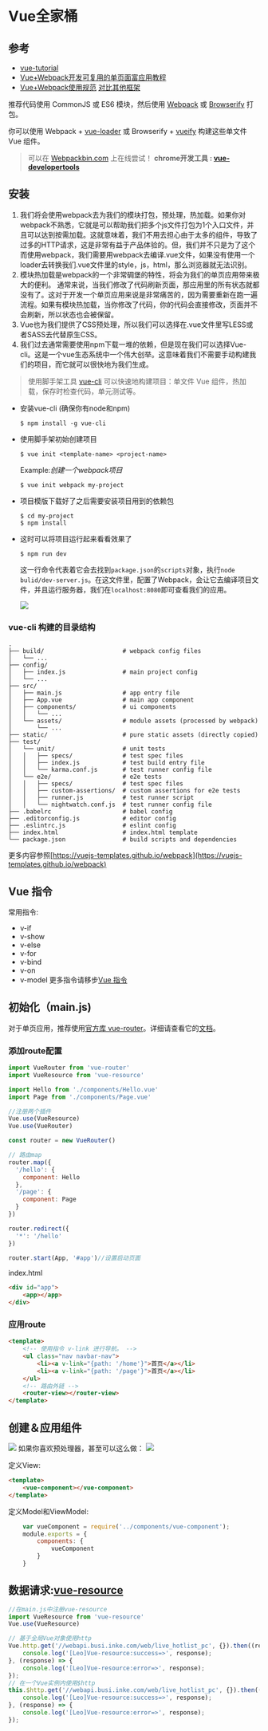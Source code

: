 # Vue全家桶

## 参考
- [vue-tutorial](https://github.com/MeCKodo/vue-tutorial)
- [Vue+Webpack开发可复用的单页面富应用教程](https://www.talkingcoder.com/article/6310756346094488391)
- [Vue+Webpack使用规范](https://www.talkingcoder.com/article/6309726065044556372)
[对比其他框架](http://cn.vuejs.org/guide/comparison.html)


推荐代码使用 CommonJS 或 ES6 模块，然后使用 [Webpack](http://webpack.github.io/) 或 [Browserify](http://browserify.org/) 打包。

你可以使用 Webpack + [vue-loader](https://github.com/vuejs/vue-loader) 或 Browserify + [vueify](https://github.com/vuejs/vueify) 构建这些单文件 Vue 组件。
> 可以在 [Webpackbin.com](http://www.webpackbin.com/vue) 上在线尝试！
> **chrome开发工具 : [vue-developertools](https://chrome.google.com/webstore/detail/vuejs-devtools/nhdogjmejiglipccpnnnanhbledajbpd)**

## 安装

1. 我们将会使用webpack去为我们的模块打包，预处理，热加载。如果你对webpack不熟悉，它就是可以帮助我们把多个js文件打包为1个入口文件，并且可以达到按需加载。这就意味着，我们不用去担心由于太多的组件，导致了过多的HTTP请求，这是非常有益于产品体验的。但，我们并不只是为了这个而使用webpack，我们需要用webpack去编译.vue文件，如果没有使用一个loader去转换我们.vue文件里的style，js，html，那么浏览器就无法识别。
2. 模块热加载是webpack的一个非常碉堡的特性，将会为我们的单页应用带来极大的便利。
    通常来说，当我们修改了代码刷新页面，那应用里的所有状态就都没有了。这对于开发一个单页应用来说是非常痛苦的，因为需要重新在跑一遍流程。如果有模块热加载，当你修改了代码，你的代码会直接修改，页面并不会刷新，所以状态也会被保留。
3. Vue也为我们提供了CSS预处理，所以我们可以选择在.vue文件里写LESS或者SASS去代替原生CSS。
4. 我们过去通常需要使用npm下载一堆的依赖，但是现在我们可以选择Vue-cli。这是一个vue生态系统中一个伟大创举。这意味着我们不需要手动构建我们的项目，而它就可以很快地为我们生成。

> 使用脚手架工具 [vue-cli](https://github.com/vuejs/vue-cli) 可以快速地构建项目：单文件 Vue 组件，热加载，保存时检查代码，单元测试等。
- 安装vue-cli (确保你有node和npm)
    ```
    $ npm install -g vue-cli
    ```

- 使用脚手架初始创建项目
    ```
    $ vue init <template-name> <project-name>
    ```

    Example:*创建一个webpack项目* 

    ```
    $ vue init webpack my-project
    ```

- 项目模版下载好了之后需要安装项目用到的依赖包
    ```
    $ cd my-project
    $ npm install
    ```

- 这时可以将项目运行起来看看效果了
    ```
    $ npm run dev
    ```
  这一行命令代表着它会去找到`package.json`的`scripts`对象，执行`node bulid/dev-server.js`。在这文件里，配置了Webpack，会让它去编译项目文件，并且运行服务器，我们在`localhost:8080`即可查看我们的应用。

  ![](https://cdn.scotch.io/9/vFba0QgQRReyNZPgFpKU_vue-time-1.png)

### vue-cli 构建的目录结构
```
.
├── build/                      # webpack config files
│   └── ...
├── config/                     
│   ├── index.js                # main project config
│   └── ...
├── src/
│   ├── main.js                 # app entry file
│   ├── App.vue                 # main app component
│   ├── components/             # ui components
│   │   └── ...
│   └── assets/                 # module assets (processed by webpack)
│       └── ...
├── static/                     # pure static assets (directly copied)
├── test/
│   └── unit/                   # unit tests
│   │   ├── specs/              # test spec files
│   │   ├── index.js            # test build entry file
│   │   └── karma.conf.js       # test runner config file
│   └── e2e/                    # e2e tests
│   │   ├── specs/              # test spec files
│   │   ├── custom-assertions/  # custom assertions for e2e tests
│   │   ├── runner.js           # test runner script
│   │   └── nightwatch.conf.js  # test runner config file
├── .babelrc                    # babel config
├── .editorconfig.js            # editor config
├── .eslintrc.js                # eslint config
├── index.html                  # index.html template
└── package.json                # build scripts and dependencies
```

  更多内容参照[https://vuejs-templates.github.io/webpack](https://vuejs-templates.github.io/webpack)

## Vue 指令
常用指令:
- v-if
- v-show
- v-else
- v-for
- v-bind
- v-on
- v-model
更多指令请移步[Vue 指令](http://cn.vuejs.org/api/#u6307_u4EE4)

## 初始化（main.js)

对于单页应用，推荐使用[官方库 vue-router](https://github.com/vuejs/vue-router)。详细请查看它的[文档](http://vuejs.github.io/vue-router/)。

### 添加route配置
```js
import VueRouter from 'vue-router'
import VueResource from 'vue-resource'

import Hello from './components/Hello.vue'
import Page from './components/Page.vue'

//注册两个插件
Vue.use(VueResource)
Vue.use(VueRouter)

const router = new VueRouter()

// 路由map
router.map({
  '/hello': {
    component: Hello
  },
  '/page': {
    component: Page
  }
})

router.redirect({
  '*': '/hello'
})

router.start(App, '#app')//设置启动页面
```
index.html
```html
<div id="app">
    <app></app>
</div>
```

### 应用route
```html
<template>
    <!-- 使用指令 v-link 进行导航。 -->
    <ul class="nav navbar-nav">
        <li><a v-link="{path: '/home'}">首页</a></li>
        <li><a v-link="{path: '/page'}">首页</a></li>
    </ul>
    <!-- 路由外链 -->
    <router-view></router-view>
</template>
```

## 创建＆应用组件
![](http://cn.vuejs.org/images/vue-component.png)
如果你喜欢预处理器，甚至可以这么做：
![](http://cn.vuejs.org/images/vue-component-with-pre-processors.png)

定义View:
```html
<template>
    <vue-component></vue-component>
</template>
```
定义Model和ViewModel:
```js
    var vueComponent = require('../components/vue-component');
    module.exports = {
        components: {
            vueComponent
        }
    }
```

## 数据请求:[vue-resource](http://www.cnblogs.com/keepfool/p/5657065.html)
```js
//在main.js中注册vue-resource
import VueResource from 'vue-resource'
Vue.use(VueResource)
```
```js
// 基于全局Vue对象使用http
Vue.http.get('//webapi.busi.inke.com/web/live_hotlist_pc', {}).then((response) => {
    console.log('[Leo]Vue-resource:success=>', response);
}, (response) => {
    console.log('[Leo]Vue-resource:error=>', response);
});
// 在一个Vue实例内使用$http
this.$http.get('//webapi.busi.inke.com/web/live_hotlist_pc', {}).then((response) => {
    console.log('[Leo]Vue-resource:success=>', response);
}, (response) => {
    console.log('[Leo]Vue-resource:error=>', response);
});
```
